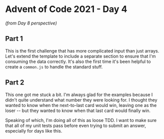 # Advent of Code 2021 - Day 4
*(from Day 8 perspective)*

## Part 1

This is the first challenge that has more complicated input than just arrays. Let's extend the template to include a separate section to ensure that I'm consuming the data correctly. It's also the first time it's been helpful to create a `common.js` to handle the standard stuff.

## Part 2

This one got me stuck a bit. I'm always glad for the examples because I didn't quite understand what number they were looking for. I thought they wanted to know when the next-to-last card would win, leaving one as the loser -- but they wanted to know when that last card would finally win.

Speaking of which, I'm doing all of this as loose TDD. I want to make sure that all of my unit tests pass before even trying to submit an answer, especially for days like this.
